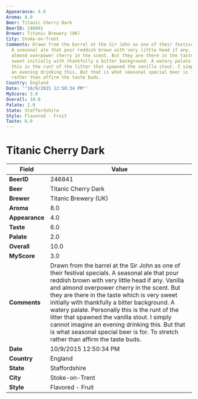 ```yaml
---
Appearance: 4.0
Aroma: 8.0
Beer: Titanic Cherry Dark
BeerID: 246841
Brewer: Titanic Brewery (UK)
City: Stoke-on-Trent
Comments: Drawn from the barrel at the Sir John as one of their festival specials.
  A seasonal ale that pour reddish brown with very little head if any. Vanilla and
  almond overpower cherry in the scent. But they are there in the taste which is very
  sweet initially with thankfully a bitter background. A watery palate. Personally
  this is the runt of the litter that spawned the vanilla stout. I simply cannot imagine
  an evening drinking this. But that is what seasonal special beer is for. To stretch
  rather than affirm the taste buds.
Country: England
Date: '"10/9/2015 12:50:34 PM"'
MyScore: 3.0
Overall: 10.0
Palate: 2.0
State: Staffordshire
Style: Flavored - Fruit
Taste: 6.0
---
```


# Titanic Cherry Dark

| Field         | Value |
|---------------|-------|
| **BeerID** | 246841 |
| **Beer** | Titanic Cherry Dark |
| **Brewer** | Titanic Brewery (UK) |
| **Aroma** | 8.0 |
| **Appearance** | 4.0 |
| **Taste** | 6.0 |
| **Palate** | 2.0 |
| **Overall** | 10.0 |
| **MyScore** | 3.0 |
| **Comments** | Drawn from the barrel at the Sir John as one of their festival specials. A seasonal ale that pour reddish brown with very little head if any. Vanilla and almond overpower cherry in the scent. But they are there in the taste which is very sweet initially with thankfully a bitter background. A watery palate. Personally this is the runt of the litter that spawned the vanilla stout. I simply cannot imagine an evening drinking this. But that is what seasonal special beer is for. To stretch rather than affirm the taste buds. |
| **Date** | 10/9/2015 12:50:34 PM |
| **Country** | England |
| **State** | Staffordshire |
| **City** | Stoke-on-Trent |
| **Style** | Flavored - Fruit |
